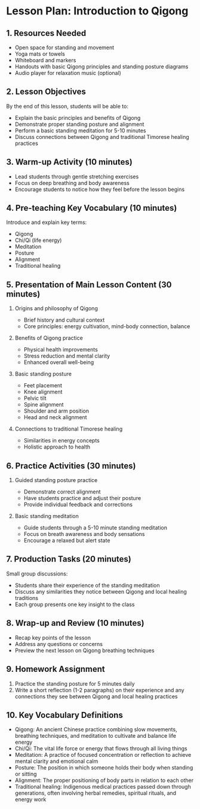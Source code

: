 # Lesson Plan: Introduction to Qigong

## 1. Resources Needed

- Open space for standing and movement
- Yoga mats or towels
- Whiteboard and markers
- Handouts with basic Qigong principles and standing posture diagrams
- Audio player for relaxation music (optional)

## 2. Lesson Objectives

By the end of this lesson, students will be able to:
- Explain the basic principles and benefits of Qigong
- Demonstrate proper standing posture and alignment
- Perform a basic standing meditation for 5-10 minutes
- Discuss connections between Qigong and traditional Timorese healing practices

## 3. Warm-up Activity (10 minutes)

- Lead students through gentle stretching exercises
- Focus on deep breathing and body awareness
- Encourage students to notice how they feel before the lesson begins

## 4. Pre-teaching Key Vocabulary (10 minutes)

Introduce and explain key terms:
- Qigong
- Chi/Qi (life energy)
- Meditation
- Posture
- Alignment
- Traditional healing

## 5. Presentation of Main Lesson Content (30 minutes)

1. Origins and philosophy of Qigong
   - Brief history and cultural context
   - Core principles: energy cultivation, mind-body connection, balance

2. Benefits of Qigong practice
   - Physical health improvements
   - Stress reduction and mental clarity
   - Enhanced overall well-being

3. Basic standing posture
   - Feet placement
   - Knee alignment
   - Pelvic tilt
   - Spine alignment
   - Shoulder and arm position
   - Head and neck alignment

4. Connections to traditional Timorese healing
   - Similarities in energy concepts
   - Holistic approach to health

## 6. Practice Activities (30 minutes)

1. Guided standing posture practice
   - Demonstrate correct alignment
   - Have students practice and adjust their posture
   - Provide individual feedback and corrections

2. Basic standing meditation
   - Guide students through a 5-10 minute standing meditation
   - Focus on breath awareness and body sensations
   - Encourage a relaxed but alert state

## 7. Production Tasks (20 minutes)

Small group discussions:
- Students share their experience of the standing meditation
- Discuss any similarities they notice between Qigong and local healing traditions
- Each group presents one key insight to the class

## 8. Wrap-up and Review (10 minutes)

- Recap key points of the lesson
- Address any questions or concerns
- Preview the next lesson on Qigong breathing techniques

## 9. Homework Assignment

1. Practice the standing posture for 5 minutes daily
2. Write a short reflection (1-2 paragraphs) on their experience and any connections they see between Qigong and local healing practices

## 10. Key Vocabulary Definitions

- Qigong: An ancient Chinese practice combining slow movements, breathing techniques, and meditation to cultivate and balance life energy
- Chi/Qi: The vital life force or energy that flows through all living things
- Meditation: A practice of focused concentration or reflection to achieve mental clarity and emotional calm
- Posture: The position in which someone holds their body when standing or sitting
- Alignment: The proper positioning of body parts in relation to each other
- Traditional healing: Indigenous medical practices passed down through generations, often involving herbal remedies, spiritual rituals, and energy work